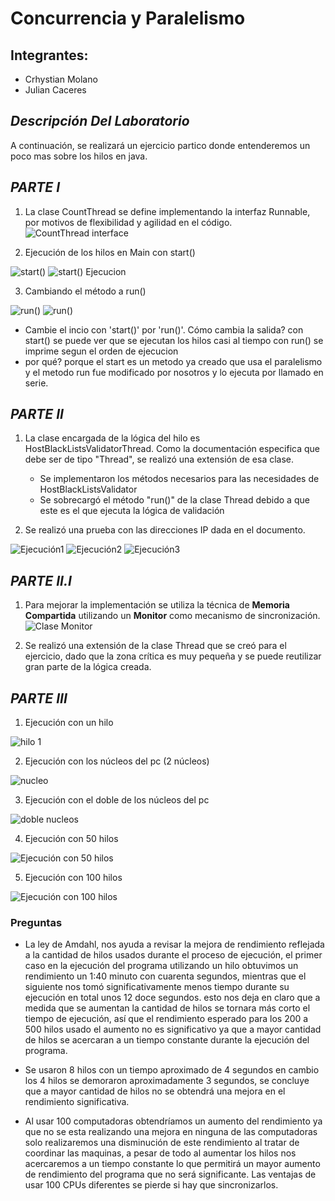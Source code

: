 # Concurrencia y Paralelismo

## Integrantes:
- Crhystian Molano
- Julian Caceres

## *Descripción Del Laboratorio*
A continuación, se realizará un ejercicio partico donde entenderemos un poco mas sobre los hilos en java.

## *PARTE I*

1. La clase CountThread se define implementando la interfaz Runnable, por motivos de flexibilidad y agilidad en el código.
![CountThread interface](./imgDoc/1_1.PNG)

2. Ejecución de los hilos en Main con start()

![start()](./imgDoc/1_2.PNG)
![start() Ejecucion](./imgDoc/1_2_2.PNG)

3. Cambiando el método a run()

![run()](./imgDoc/1_2_3.PNG)
![run()](./imgDoc/1_2_4.PNG)

- Cambie el incio con 'start()' por 'run()'. Cómo cambia la salida?
        con start() se puede ver que se ejecutan los hilos casi al tiempo
        con run() se imprime segun el orden de ejecucion 
- por qué?
        porque el start es un metodo ya creado que usa el paralelismo
        y el metodo run fue modificado por nosotros y lo ejecuta por llamado en 
        serie.


## *PARTE II*

1. La clase encargada de la lógica del hilo es HostBlackListsValidatorThread. Como la documentación especifica que debe ser de tipo "Thread",
se realizó una extensión de esa clase. 
	- Se implementaron los métodos necesarios para las necesidades de HostBlackListsValidator
	- Se sobrecargó el método "run()" de la clase Thread debido a que este es el que ejecuta la lógica de validación

2. Se realizó una prueba con las direcciones IP dada en el documento.

![Ejecución1](./imgDoc/2.PNG) 
![Ejecución2](./imgDoc/2_1.PNG)
![Ejecución3](./imgDoc/2_2.PNG)


## *PARTE II.I*

1. Para mejorar la implementación se utiliza la técnica de **Memoria Compartida** utilizando un **Monitor** como mecanismo de sincronización.
![Clase Monitor](./img/lab/5.PNG)

2. Se realizó una extensión de la clase Thread que se creó para el ejercicio, dado que la zona crítica es muy pequeña y se puede reutilizar gran parte
de la lógica creada.

## *PARTE III*

1. Ejecución con un hilo

![hilo 1](./imgDoc/hilo_1.PNG)

2. Ejecución con los núcleos del pc (2 núcleos)

![nucleo](./imgDoc/nucleos.PNG)

3. Ejecución con el doble de los núcleos del pc

![doble nucleos](./imgDoc/x2_nucleos.PNG)

4. Ejecución con 50 hilos

![Ejecución con 50 hilos](./imgDoc/hilos_50.PNG)

5. Ejecución con 100 hilos

![Ejecución con 100 hilos](./imgDoc/hilos_100.PNG)


### Preguntas

- La ley de Amdahl, nos ayuda a revisar la mejora de rendimiento reflejada a la cantidad de hilos usados durante el proceso de ejecución, el primer caso en la ejecución del programa utilizando un hilo obtuvimos un rendimiento un 1:40 minuto con cuarenta segundos, mientras que el 
siguiente nos tomó significativamente menos tiempo durante su ejecución en total unos 12 doce segundos. esto nos deja en claro que a medida que se aumentan la cantidad de hilos se tornara más corto el tiempo de ejecución, así que el rendimiento esperado para los 200 a 500 hilos usado el 
aumento no es significativo ya que a mayor cantidad de hilos se acercaran a un tiempo constante durante la ejecución del programa.

- Se usaron 8 hilos con un tiempo aproximado de 4 segundos en cambio los 4 hilos se demoraron aproximadamente 3 segundos, se concluye que a mayor cantidad 
de hilos no se obtendrá una mejora en el rendimiento significativa.

- Al usar 100 computadoras obtendríamos un aumento del rendimiento ya que no se esta realizando una mejora en ninguna de las computadoras solo realizaremos una disminución de este 
rendimiento al tratar de coordinar las maquinas, a pesar de todo al aumentar los hilos nos acercaremos a un tiempo constante lo que permitirá un mayor aumento de rendimiento del programa 
que no será significante. Las ventajas de usar 100 CPUs diferentes se pierde si hay que sincronizarlos.

